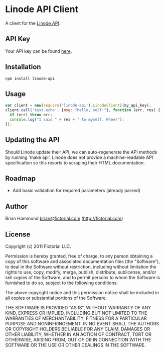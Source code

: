 # Linode API Client

A client for the [Linode API](http://www.linode.com/api/).

## API Key

Your API key can be found [here](https://manager.linode.com/profile/).

## Installation

    npm install linode-api

## Usage

````javascript
var client = new(require('linode-api').LinodeClient)(my_api_key);
client.call('test.echo', {msg: "hello, self!"}, function (err, res) {
  if (err) throw err;
  console.log("I said " + res + " to myself. Whee!");
});
````

## Updating the API

Should Linode update their API, we can auto-regenerate the API methods
by running 'make api'. Linode does not provide a machine-readable API
specification so this resorts to scraping their HTML documentation.

## Roadmap

- Add basic validation for required parameters (already parsed)

## Author

Brian Hammond <brian@fictorial.com> (http://fictorial.com)

## License

Copyright (c) 2011 Fictorial LLC.

Permission is hereby granted, free of charge, to any person obtaining a copy of
this software and associated documentation files (the "Software"), to deal in
the Software without restriction, including without limitation the rights to
use, copy, modify, merge, publish, distribute, sublicense, and/or sell copies
of the Software, and to permit persons to whom the Software is furnished to do
so, subject to the following conditions:

The above copyright notice and this permission notice shall be included in all
copies or substantial portions of the Software.

THE SOFTWARE IS PROVIDED "AS IS", WITHOUT WARRANTY OF ANY KIND, EXPRESS OR
IMPLIED, INCLUDING BUT NOT LIMITED TO THE WARRANTIES OF MERCHANTABILITY,
FITNESS FOR A PARTICULAR PURPOSE AND NONINFRINGEMENT. IN NO EVENT SHALL THE
AUTHORS OR COPYRIGHT HOLDERS BE LIABLE FOR ANY CLAIM, DAMAGES OR OTHER
LIABILITY, WHETHER IN AN ACTION OF CONTRACT, TORT OR OTHERWISE, ARISING FROM,
OUT OF OR IN CONNECTION WITH THE SOFTWARE OR THE USE OR OTHER DEALINGS IN THE
SOFTWARE.

